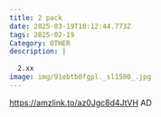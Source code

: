 ```yaml
---
title: 2 pack
date: 2025-03-19T10:12:44.773Z
tags: 2025-02-19
Category: OTHER
description: |
  
  2.xx
image: img/91ebtb0fgpl._sl1500_.jpg
---
```

https://amzlink.to/az0Jgc8d4JtVH
AD